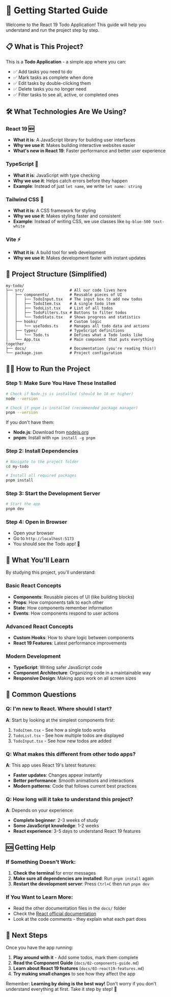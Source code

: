 # 🚀 Getting Started Guide

Welcome to the React 19 Todo Application! This guide will help you understand and run the project step by step.

## 📋 What is This Project?

This is a **Todo Application** - a simple app where you can:
- ✅ Add tasks you need to do
- ✅ Mark tasks as complete when done
- ✅ Edit tasks by double-clicking them
- ✅ Delete tasks you no longer need
- ✅ Filter tasks to see all, active, or completed ones

## 🛠️ What Technologies Are We Using?

### React 19 🆕
- **What it is**: A JavaScript library for building user interfaces
- **Why we use it**: Makes building interactive websites easier
- **What's new in React 19**: Faster performance and better user experience

### TypeScript 📝
- **What it is**: JavaScript with type checking
- **Why we use it**: Helps catch errors before they happen
- **Example**: Instead of just `let name`, we write `let name: string`

### Tailwind CSS 🎨
- **What it is**: A CSS framework for styling
- **Why we use it**: Makes styling faster and consistent
- **Example**: Instead of writing CSS, we use classes like `bg-blue-500 text-white`

### Vite ⚡
- **What it is**: A build tool for web development
- **Why we use it**: Makes development faster with instant updates

## 📁 Project Structure (Simplified)

```
my-todo/
├── src/                    # All our code lives here
│   ├── components/         # Reusable pieces of UI
│   │   ├── TodoInput.tsx   # The input box to add new todos
│   │   ├── TodoItem.tsx    # A single todo item
│   │   ├── TodoList.tsx    # List of all todos
│   │   ├── TodoFilters.tsx # Buttons to filter todos
│   │   └── TodoStats.tsx   # Shows progress and statistics
│   ├── hooks/              # Custom logic
│   │   └── useTodos.ts     # Manages all todo data and actions
│   ├── types/              # TypeScript definitions
│   │   └── Todo.ts         # Defines what a Todo looks like
│   └── App.tsx             # Main component that puts everything together
├── docs/                   # Documentation (you're reading this!)
└── package.json            # Project configuration
```

## 🏃‍♂️ How to Run the Project

### Step 1: Make Sure You Have These Installed
```bash
# Check if Node.js is installed (should be 18 or higher)
node --version

# Check if pnpm is installed (recommended package manager)
pnpm --version
```

If you don't have them:
- **Node.js**: Download from [nodejs.org](https://nodejs.org)
- **pnpm**: Install with `npm install -g pnpm`

### Step 2: Install Dependencies
```bash
# Navigate to the project folder
cd my-todo

# Install all required packages
pnpm install
```

### Step 3: Start the Development Server
```bash
# Start the app
pnpm dev
```

### Step 4: Open in Browser
- Open your browser
- Go to `http://localhost:5173`
- You should see the Todo app! 🎉

## 🎯 What You'll Learn

By studying this project, you'll understand:

### Basic React Concepts
- **Components**: Reusable pieces of UI (like building blocks)
- **Props**: How components talk to each other
- **State**: How components remember information
- **Events**: How components respond to user actions

### Advanced React Concepts
- **Custom Hooks**: How to share logic between components
- **React 19 Features**: Latest performance improvements

### Modern Development
- **TypeScript**: Writing safer JavaScript code
- **Component Architecture**: Organizing code in a maintainable way
- **Responsive Design**: Making apps work on all screen sizes

## 🤔 Common Questions

### Q: I'm new to React. Where should I start?
**A**: Start by looking at the simplest components first:
1. `TodoItem.tsx` - See how a single todo works
2. `TodoList.tsx` - See how multiple todos are displayed
3. `TodoInput.tsx` - See how new todos are added

### Q: What makes this different from other todo apps?
**A**: This app uses React 19's latest features:
- **Faster updates**: Changes appear instantly
- **Better performance**: Smooth animations and interactions
- **Modern patterns**: Code that follows current best practices

### Q: How long will it take to understand this project?
**A**: Depends on your experience:
- **Complete beginner**: 2-3 weeks of study
- **Some JavaScript knowledge**: 1-2 weeks
- **React experience**: 3-5 days to understand React 19 features

## 🆘 Getting Help

### If Something Doesn't Work:
1. **Check the terminal** for error messages
2. **Make sure all dependencies are installed**: Run `pnpm install` again
3. **Restart the development server**: Press `Ctrl+C` then run `pnpm dev`

### If You Want to Learn More:
- Read the other documentation files in the `docs/` folder
- Check the [React official documentation](https://react.dev)
- Look at the code comments - they explain what each part does

## 🎯 Next Steps

Once you have the app running:
1. **Play around with it** - Add some todos, mark them complete
2. **Read the Component Guide** (`docs/02-components-guide.md`)
3. **Learn about React 19 features** (`docs/03-react19-features.md`)
4. **Try making small changes** to see how they affect the app

Remember: **Learning by doing is the best way!** Don't worry if you don't understand everything at first. Take it step by step! 🌟 